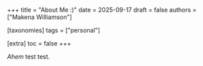 +++
title = "About Me :)"
date = 2025-09-17
draft = false 
authors = ["Makena Williamson"]

[taxonomies]
tags = ["personal"]

[extra]
toc = false
+++

*Ahem* test test.